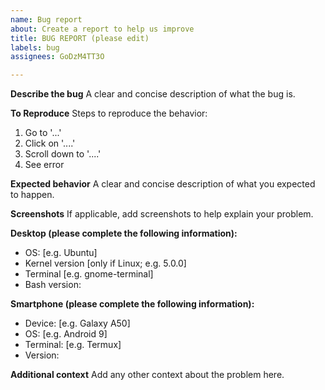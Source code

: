 ```yaml
---
name: Bug report
about: Create a report to help us improve
title: BUG REPORT (please edit)
labels: bug
assignees: GoDzM4TT3O

---
```


**Describe the bug**
A clear and concise description of what the bug is.

**To Reproduce**
Steps to reproduce the behavior:
1. Go to '...'
2. Click on '....'
3. Scroll down to '....'
4. See error

**Expected behavior**
A clear and concise description of what you expected to happen.

**Screenshots**
If applicable, add screenshots to help explain your problem.

**Desktop (please complete the following information):**
 - OS: [e.g. Ubuntu]
 - Kernel version [only if Linux; e.g. 5.0.0]
 - Terminal [e.g. gnome-terminal]
 - Bash version:

**Smartphone (please complete the following information):**
 - Device: [e.g. Galaxy A50]
 - OS: [e.g. Android 9]
 - Terminal: [e.g. Termux]
 - Version: 

**Additional context**
Add any other context about the problem here.
